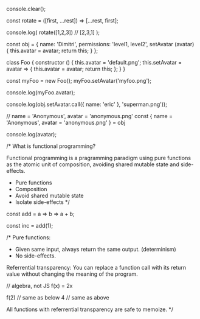 console.clear();

const rotate = ([first, ...rest]) => [...rest, first];

console.log(
  rotate([1,2,3]) // [2,3,1]
);

const obj = {
  name: 'Dimitri',
  permissions: 'level1, level2',
  setAvatar (avatar) {
    this.avatar = avatar;
  	return this;
  }
};

class Foo  {
  constructor () {
    this.avatar = 'default.png';
    this.setAvatar = avatar => {
      this.avatar = avatar;
      return this;
    };
  }
}

const myFoo = new Foo();
myFoo.setAvatar('myfoo.png');

console.log(myFoo.avatar);

console.log(obj.setAvatar.call({ name: 'eric' }, 'superman.png'));

// name = 'Anonymous', avatar = 'anonymous.png'
const { name = 'Anonymous', avatar = 'anonymous.png' } = obj

console.log(avatar);


/*
What is functional programming?

Functional programming is a pragramming paradigm using pure functions as the atomic unit of composition, avoiding shared mutable state and side-effects.

* Pure functions
* Composition
* Avoid shared mutable state
* Isolate side-effects
*/

const add = a => b => a + b;

const inc = add(1);

/*
Pure functions:
* Given same input, always return the same output. (determinism)
* No side-effects.

Referrential transparency: You can replace a function call with its return value without changing the meaning of the program.

// algebra, not JS
f(x) = 2x

f(2) // same as below
4    // same as above

All functions with referrential transparency are safe to memoize.
*/
